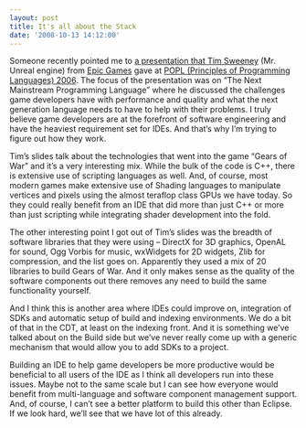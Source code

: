 ```yaml
---
layout: post
title: It's all about the Stack
date: '2008-10-13 14:12:00'
---
```



Someone recently pointed me to [a presentation that Tim Sweeney](http://www.cs.princeton.edu/~dpw/popl/06/Tim-POPL.ppt) (Mr. Unreal engine) from [Epic Games](http://www.epicgames.com/) gave at [POPL (Principles of Programming Languages) 2006](http://www.cs.princeton.edu/~dpw/popl/06/). The focus of the presentation was on “The Next Mainstream Programming Language” where he discussed the challenges game developers have with performance and quality and what the next generation language needs to have to help with their problems. I truly believe game developers are at the forefront of software engineering and have the heaviest requirement set for IDEs. And that’s why I’m trying to figure out how they work.

Tim’s slides talk about the technologies that went into the game “Gears of War” and it’s a very interesting mix. While the bulk of the code is C++, there is extensive use of scripting languages as well. And, of course, most modern games make extensive use of Shading languages to manipulate vertices and pixels using the almost teraflop class GPUs we have today. So they could really benefit from an IDE that did more than just C++ or more than just scripting while integrating shader development into the fold.

The other interesting point I got out of Tim’s slides was the breadth of software libraries that they were using – DirectX for 3D graphics, OpenAL for sound, Ogg Vorbis for music, wxWidgets for 2D widgets, Zlib for compression, and the list goes on. Apparently they used a mix of 20 libraries to build Gears of War. And it only makes sense as the quality of the software components out there removes any need to build the same functionality yourself.

And I think this is another area where IDEs could improve on, integration of SDKs and automatic setup of build and indexing environments. We do a bit of that in the CDT, at least on the indexing front. And it is something we’ve talked about on the Build side but we’ve never really come up with a generic mechanism that would allow you to add SDKs to a project.

Building an IDE to help game developers be more productive would be beneficial to all users of the IDE as I think all developers run into these issues. Maybe not to the same scale but I can see how everyone would benefit from multi-language and software component management support. And, of course, I can’t see a better platform to build this other than Eclipse. If we look hard, we’ll see that we have lot of this already.


